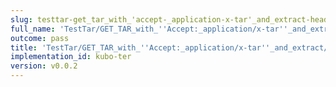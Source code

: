 ```yaml
---
slug: testtar-get_tar_with_'accept-_application-x-tar'_and_extract-header_etag
full_name: 'TestTar/GET_TAR_with_''Accept:_application/x-tar''_and_extract/Header_Etag'
outcome: pass
title: 'TestTar/GET_TAR_with_''Accept:_application/x-tar''_and_extract/Header_Etag'
implementation_id: kubo-ter
version: v0.0.2
---
```


